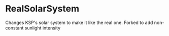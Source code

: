 # RealSolarSystem
Changes KSP's solar system to make it like the real one.
Forked to add non-constant sunlight intensity
